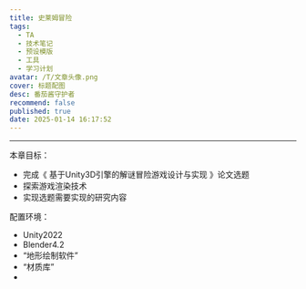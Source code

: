 ```yaml
---
title: 史莱姆冒险
tags:
  - TA
  - 技术笔记
  - 预设模版
  - 工具
  - 学习计划
avatar: /T/文章头像.png
cover: 标题配图
desc: 番茄酱守护者
recommend: false
published: true
date: 2025-01-14 16:17:52
---
```


---

本章目标：

- 完成《  基于Unity3D引擎的解谜冒险游戏设计与实现  》论文选题
- 探索游戏渲染技术
- 实现选题需要实现的研究内容



配置环境：

- Unity2022
- Blender4.2
- “地形绘制软件”
- “材质库”
- 
